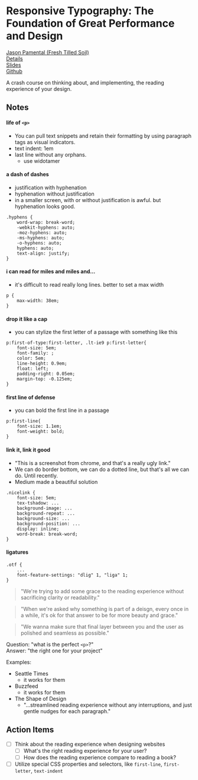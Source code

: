 # Responsive Typography: The Foundation of Great Performance and Design
[Jason Pamental (Fresh Tilled Soil)](http://www.freshtilledsoil.com/)  
[Details](http://fluentconf.com/javascript-html-2015/public/schedule/detail/39224)  
[Slides](http://www.slideshare.net/jpamental)  
[Github](https://github.com/jeffersonlam/rwt-fluent)  

A crash course on thinking about, and implementing, the reading experience of your design.  

## Notes
#### life of `<p>`
* You can pull text snippets and retain their formatting by using paragraph tags as visual indicators.
* text indent: 1em
* last line without any orphans.
  * use widotamer

#### a dash of dashes
* justification with hyphenation
* hyphenation without justification
* in a smaller screen, with or without justification is awful. but hyphenation looks good.
```
.hyphens {
    word-wrap: break-word;
    -webkit-hyphens: auto;
    -moz-hyphens: auto;
    -ms-hyphens: auto;
    -o-hyphens: auto;
    hyphens: auto;
    text-align: justify;
}
```

#### i can read for miles and miles and...
* it's difficult to read really long lines. better to set a max width
```
p {
    max-width: 38em;
}
```

#### drop it like a cap
* you can stylize the first letter of a passage with something like this
```
p:first-of-type:first-letter, .lt-ie9 p:first-letter{
    font-size: 5em;
    font-family: ;
    color: 5em;
    line-height: 0.9em;
    float: left;
    padding-right: 0.05em;
    margin-top: -0.125em;
}
```

#### first line of defense
* you can bold the first line in a passage
```
p:first-line{
    font-size: 1.1em;
    font-weight: bold;
}
```

#### link it, link it good
* "This is a screenshot from chrome, and that's a really ugly link."
* We can do border bottom, we can do a dotted line, but that's all we can do. Until recently.
* Medium made a beautiful solution
```
.nicelink {
    font-size: 5em;
    tex-tshadow: ...
    background-image: ...
    background-repeat: ...
    background-size: ...
    background-position: ...
    display: inline;
    word-break: break-word;
}
```

#### ligatures
```
.otf {
    ...
    font-feature-settings: "dlig" 1, "liga" 1;
}
```

> "We're trying to add some grace to the reading experience without sacrificing clarity or readability."

> "When we're asked why something is part of a deisgn, every once in a while, it's ok for that answer to be for more beauty and grace."

> "We wanna make sure that final layer between you and the user as polished and seamless as possible."


Question: "what is the perfect `<p>`?"  
Answer: "the right one for your project"  

Examples: 
- Seattle Times
    - it works for them
- Buzzfeed
    - it works for them
- The Shape of Design
    - "...streamlined reading experience without any interruptions, and just gentle nudges for each paragraph."

## Action Items
- [ ] Think about the reading experience when designing websites
    - [ ] What's the right reading experience for your user?
    - [ ] How does the reading experience compare to reading a book?
- [ ] Utilize special CSS properties and selectors, like `first-line`, `first-letter`, `text-indent`
